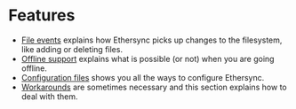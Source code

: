 <!--
SPDX-FileCopyrightText: 2024 blinry <mail@blinry.org>
SPDX-FileCopyrightText: 2024 zormit <nt4u@kpvn.de>

SPDX-License-Identifier: CC-BY-SA-4.0
-->

# Features

- [File events](file-events.md) explains how Ethersync picks up changes to the filesystem, like adding or deleting files.
- [Offline support](offline-support.md) explains what is possible (or not) when you are going offline.
- [Configuration files](configuration.md) shows you all the ways to configure Ethersync.
- [Workarounds](workarounds.md) are sometimes necessary and this section explains how to deal with them.

